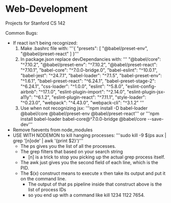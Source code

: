 # Web-Development
Projects for Stanford CS 142

Common Bugs: 
* If react isn't being recognized:
    1. Make .bashrc file with:
        '''{
            "presets": [
                "@babel/preset-env",
                "@babel/preset-react"
            ]
        }'''
    2. In package.json replace devDependancies with:
        '''
            "@babel/core": "^7.10.2",
            "@babel/preset-env": "^7.10.2",
            "@babel/preset-react": "^7.10.1",
            "babel-core": "^7.0.0-bridge.0",
            "babel-eslint": "^10.0.1",
            "babel-jest": "^24.7.1",
            "babel-loader": "^7.1.5",
            "babel-preset-env": "^1.6.1",
            "babel-preset-react": "^6.24.1",
            "babel-preset-stage-2": "^6.24.1",
            "css-loader": "^1.0.0",
            "eslint": "^5.8.0",
            "eslint-config-airbnb": "^17.1.0",
            "eslint-plugin-import": "^2.14.0",
            "eslint-plugin-jsx-a11y": "^6.1.2",
            "eslint-plugin-react": "^7.11.1",
            "style-loader": "^0.23.0",
            "webpack": "^4.43.0",
            "webpack-cli": "^3.1.2"
        '''
    3. Use when not recognizing jsx: 
        '''npm install -D babel-loader @babel/core @babel/preset-env @babel/preset-react'''
        or
        '''npm install babel-loader babel-core@^7.0.0-bridge @babel/core --save-dev'''
* Remove fsevents from node_modules
* USE WITH NODEMON to kill hanging processes: 
    '''sudo kill -9 $(ps aux | grep '[n]ode' | awk '{print $2}')'''
    - The ps gives you the list of all the processes.
    - The grep filters that based on your search string
        * [n] is a trick to stop you picking up the actual grep process itself.
    - The awk just gives you the second field of each line, which is the PID.
    - The $(x) construct means to execute x then take its output and put it on the command line. 
        * The output of that ps pipeline inside that construct above is the list of process IDs 
        * so you end up with a command like kill 1234 1122 7654.